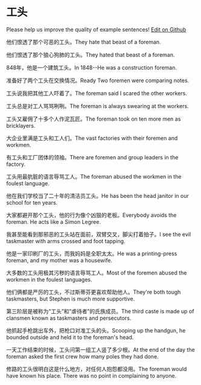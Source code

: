 # 工头

Please help us improve the quality of example sentences! [Edit on Github](https://github.com/jiyushe/jiyu-example-sentence-source/blob/main/chinese/gongtou.md)

<p><span class="chinese">他们恨透了那个可恶的工头。</span><span class="english">They hate that beast of a foreman.</span></p>

<p><span class="chinese">他们恨透了那个狼心狗肺的工头。</span><span class="english">They hated that beast of a foreman.</span></p>

<p><span class="chinese">848年，他是一个建筑工头。</span><span class="english">In 1848--He was a construction foreman.</span></p>

<p><span class="chinese">准备好了两个工头在交换情况。</span><span class="english">Ready Two foremen were comparing notes.</span></p>

<p><span class="chinese">工头说我把其他工人吓着了。</span><span class="english">The foreman said I scared the other workers.</span></p>

<p><span class="chinese">工头总是对工人骂骂咧咧。</span><span class="english">The foreman is always swearing at the workers.</span></p>

<p><span class="chinese">工头又雇佣了十多个人作泥瓦匠。</span><span class="english">The foreman took on ten more men as bricklayers.</span></p>

<p><span class="chinese">大企业里满是工头和工人们。</span><span class="english">The vast factories with their foremen and workmen.</span></p>

<p><span class="chinese">有工头和工厂团体的领袖。</span><span class="english">There are foremen and group leaders in the factory.</span></p>

<p><span class="chinese">工头用最肮脏的语言辱骂工人。</span><span class="english">The foreman abused the workmen in the foulest language.</span></p>

<p><span class="chinese">他在我们学校当了二十年的清洁员工头。</span><span class="english">He has been the head janitor in our school for ten years.</span></p>

<p><span class="chinese">大家都避开那个工头，他的行为像个凶狠的老板。</span><span class="english">Everybody avoids the foreman. He acts like a Simon Legree.</span></p>

<p><span class="chinese">我甚至能看到那邪恶的工头站在面前，双臂交叉，脚尖打着拍子。</span><span class="english">I see the evil taskmaster with arms crossed and foot tapping.</span></p>

<p><span class="chinese">他是一家印刷厂的工头，而我妈妈是全职太太。</span><span class="english">He was a printing-press foreman, and my mother was a housewife.</span></p>

<p><span class="chinese">大多数的工头用极其污秽的语言辱骂工人。</span><span class="english">Most of the foremen abused the workmen in the foulest languages.</span></p>

<p><span class="chinese">他们俩都是严厉的工头，不过斯蒂芬更喜欢帮助他人。</span><span class="english">They're both tough taskmasters, but Stephen is much more supportive.</span></p>

<p><span class="chinese">第三阶层是被称为“工头”和“虐待者”的氏族成员。</span><span class="english">The third caste is made up of clansmen known as taskmasters and persecutors.</span></p>

<p><span class="chinese">他抓起手枪跳出车外，把枪口对准工头的头。</span><span class="english">Scooping up the handgun, he bounded outside and held it to the foreman's head.</span></p>

<p><span class="chinese">一天工作结束的时候，工头问第一组工人竖了多少根。</span><span class="english">At the end of the day the foreman asked the first crew how many poles they had done.</span></p>

<p><span class="chinese">修路的工头很明白这是什么地方，对任何人抱怨都没用。</span><span class="english">The foreman would have known his place. There was no point in complaining to anyone.</span></p>

